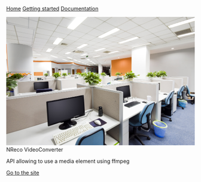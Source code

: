 

  <link type="text/css" rel="stylesheet" href="css/materialize.min.css"  media="screen,projection"/>
  <script type="text/javascript" src="https://code.jquery.com/jquery-2.1.1.min.js"></script>
  <script type="text/javascript" src="js/materialize.min.js"></script>
  <script>
    $(document).ready(function(){
      $('.collapsible').collapsible();
    });
   </script>
    
 <a href="https://eommer.github.io/EVEWebSite/" class="waves-effect waves-light btn-large">Home</a>
 <a href="https://eommer.github.io/EVEWebSite/gettingStarted.html" class="waves-effect waves-light btn-large">Getting started</a>
 <a href="doc/index.html" class="waves-effect waves-light btn-large">Documentation</a>
 
  <div class="row">
        <div class="col s12 m7">
          <div class="card">
            <div class="card-image">
              <img src="office.jpg">
              <span class="card-title">NReco VideoConverter</span>
            </div>
            <div class="card-content">
              <p>API allowing to use a media element using ffmpeg</p>
            </div>
            <div class="card-action">
              <a href="https://www.nrecosite.com/video_converter_net.aspx">Go to the site</a>
            </div>
          </div>
        </div>
      </div>
        

